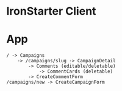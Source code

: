 # IronStarter Client


# App 
    / -> Campaigns
        -> /campaigns/slug -> CampaignDetail
            -> Comments (editable/deletable)
                -> CommentCards (deletable)
            -> CreateCommentForm
    /campaigns/new -> CreateCampaignForm 
